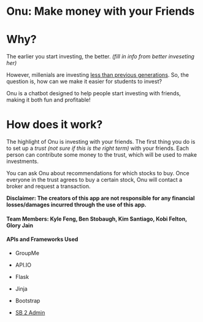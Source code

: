 # Onu: Make money with your Friends

# Why?

The earlier you start investing, the better.  _(fill in info from better inveseting her)_

However, millenials are investing [less than previous generations](http://www.businessinsider.com/why-so-few-millennials-invest-in-the-stock-market-2016-7).
So, the question is, how can we make it easier for students to invest?

Onu is a chatbot designed to help people start investing with friends, making it both fun and profitable!

# How does it work?

The highlight of Onu is investing with your friends.
The first thing you do is to set up a _trust_ *(not sure if this is the right term)*
with your friends. Each person can contribute some money to the trust, which will be
used to make investments.


You can ask Onu about recommendations for which stocks to buy.
Once everyone in the trust agrees to buy a certain stock, Onu will contact a broker
and request a transaction.

**Disclaimer: The creators of this app are not responsible for any financial losses/damages
incurred through the use of this app.**

#### Team Members: Kyle Feng, Ben Stobaugh, Kim Santiago, Kobi Felton, Glory Jain

#### APIs and Frameworks Used
 - GroupMe
 - API.IO

 - Flask
 - Jinja
 - Bootstrap
 - [SB 2 Admin](https://github.com/kaushikraj/sb-admin-2-flask-admin)
 
